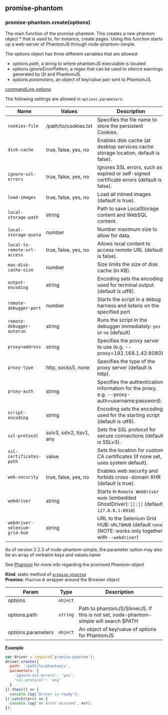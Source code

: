<a name="module_promise-phantom"></a>

## promise-phantom
<a name="module_promise-phantom.create"></a>

### promise-phantom.create(options)
The main function of the promise-phantom. This creates a new
phantom object * that is used to, for instance, create pages.
Using this function starts up a web-server of PhantomJS
through node-phantom-simple.

The options object has three different variables that are allowed:
- *options.path*, a string to where phantomJS executable is located
- *options.ignoreErrorPattern*, a regex that can be used to silence
                                warnings generated by Qt and PhantomJS.
- *options.parameters*, an object of key/value pair sent to PhantomJS.

[commandLine options](http://phantomjs.org/api/command-line.html)

The following settings are allowed in `options.parameters`:

Name                          | Values                   | Description
----------------------------- | ------------------------ | -------------------------------
`cookies-file`                | /path/to/cookies.txt     | Specifies the file name to store the persistent Cookies.
`disk-cache`                  | true, false, yes, no     | Enables disk cache (at desktop services cache storage location, default is false).
`ignore-ssl-errors`           | true, false, yes, no     | Ignores SSL errors, such as expired or self-signed certificate errors (default is false).
`load-images`                 | true, false, yes, no     | Load all inlined images (default is true).
`local-storage-path`          | string                   | Path to save LocalStorage content and WebSQL content.
`local-storage-quota`         | number                   | Number maximum size to allow for data.
`local-to-remote-url-access`  | true, false, yes, no     | Allows local content to access remote URL (default is false).
`max-disk-cache-size`         | number                   | Size limits the size of disk cache (in KB).
`output-encoding`             | string                   | Encoding sets the encoding used for terminal output (default is utf8).
`remote-debugger-port`        | number                   | Starts the script in a debug harness and listens on the specified port
`remote-debugger-autorun`     | string                   | Runs the script in the debugger immediately: `yes` or `no` (default)
`proxy=address`               | string                   | Specifies the proxy server to use (e.g. --proxy=192.168.1.42:8080).
`proxy-type`                  | http, socks5, none       | Specifies the type of the proxy server (default is http).
`proxy-auth`                  | string                   | Specifies the authentication information for the proxy, e.g. --proxy-auth=username:password).
`script-encoding`             | string                   | Encoding sets the encoding used for the starting script (default is utf8).
`ssl-protocol`                | sslv3, sslv2, tlsv1, any | Sets the SSL protocol for secure connections (default is SSLv3).
`ssl-certificates-path`       | value                    | Sets the location for custom CA certificates (if none set, uses system default).
`web-security`                | true, false, yes, no     | Enables web security and forbids cross-domain XHR (default is true).
`webdriver`                   | string                   | Starts in `Remote WebDriver mode` (embedded GhostDriver): `[[:]]` (default `127.0.0.1:8910`)
`webdriver-selenium-grid-hub` | string                   | URL to the Selenium Grid HUB: `URLTOHUB` (default `none`) (NOTE: works only together with `--webdriver`)

As of version 2.2.3 of node-phantom-simple, the parameter option may also
be an array of verbatim keys and values.name

See [Phantom](./phantom.md) for more info regarding the
promised Phantom-object

**Kind**: static method of <code>[promise-phantom](#module_promise-phantom)</code>  
**Promise**: <code>Phantom</code> A wrapper around the Browser object  

| Param | Type | Description |
| --- | --- | --- |
| options | <code>object</code> |  |
| options.path | <code>string</code> | Path to phantomJS/SlimerJS.                              If this is not set, node-phantom-simple                              will search $PATH |
| options.parameters | <code>object</code> | An object of key/value of options for PhantomJS |

**Example**  
```js
var driver = require('promise-phantom');
driver.create({
  path: '/path/to/phantomjs',
  parameters: {
    'ignore-ssl-errors': 'yes',
    'ssl-protocol': 'any'
  }
}).then(() => {
  console.log('Driver is ready');
}).catch((err) => {
  console.log('An error occured', err);
});
```
